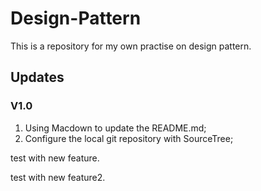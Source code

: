 # Design-Pattern
This is a repository for my own practise on design pattern.

## Updates
### V1.0
1. Using Macdown to update the README.md;
2. Configure the local git repository with SourceTree;

test with new feature.

test with new feature2.